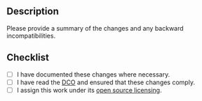 ## Description

Please provide a summary of the changes and any backward incompatibilities.

## Checklist

- [ ] I have documented these changes where necessary.
- [ ] I have read the [DCO][DCO] and ensured that these changes comply.
- [ ] I assign this work under its [open source licensing][terms].

[DCO]: https://github.com/0xNeshi/motsu-tutorial/blob/main/licenses/DCO.txt
[terms]: https://github.com/0xNeshi/motsu-tutorial/blob/main/licenses/COPYRIGHT.md
